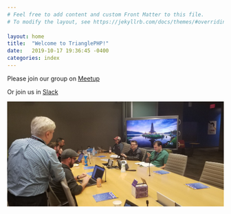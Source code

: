 ```yaml
---
# Feel free to add content and custom Front Matter to this file.
# To modify the layout, see https://jekyllrb.com/docs/themes/#overriding-theme-defaults

layout: home
title:  "Welcome to TrianglePHP!"
date:   2019-10-17 19:36:45 -0400
categories: index
---
```


Please join our group on [Meetup](http://meetup.com/trianglephp)

Or join us in [Slack](https://join.slack.com/t/trianglephp/shared_invite/enQtODAxNzU1ODQ3ODE1LTNhMWJjN2VkNWU2M2UwMDMwNDI1NmNlOWZhZWMyOTQwMDNjNDIwOWM4Mjc5NjU1NmExYjA4NzEwNmI1Njk5YTE)

![Yay Hacktoberfest!](img/triangle-php-hacktoberfest.jpeg)
